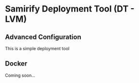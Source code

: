 # Samirify Deployment Tool (DT - LVM)

## Advanced Configuration
This is a simple deployment tool 

## Docker
Coming soon...